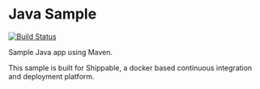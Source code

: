Java Sample
================
[![Build Status](https://api.shippable.com/projects/55142a6b5ab6cc1352ac1823/badge?branchName=master)](https://app.shippable.com/projects/55142a6b5ab6cc1352ac1823/builds/latest)

Sample Java app using Maven.

This sample is built for Shippable, a docker based continuous integration and deployment platform.
